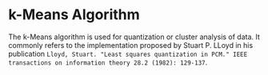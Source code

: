 # k-Means Algorithm

The k-Means algorithm is used for quantization or cluster analysis of data.
It commonly refers to the implementation proposed by Stuart P. LLoyd in his publication `Lloyd, Stuart. "Least squares quantization in PCM." IEEE transactions on information theory 28.2 (1982): 129-137`.
